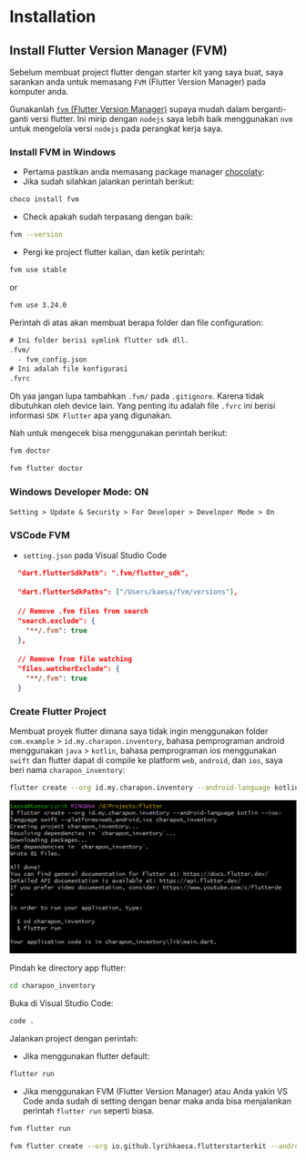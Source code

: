 # Installation

## Install Flutter Version Manager (FVM)

Sebelum membuat project flutter dengan starter kit yang saya buat, saya sarankan anda untuk memasang `FVM` (Flutter Version Manager) pada komputer anda.

Gunakanlah [`fvm` (Flutter Version Manager)](https://fvm.app/documentation/getting-started/installation) supaya mudah dalam berganti-ganti versi flutter. Ini mirip dengan `nodejs` saya lebih baik menggunakan `nvm` untuk mengelola versi `nodejs` pada perangkat kerja saya.

### Install FVM in Windows

- Pertama pastikan anda memasang package manager [chocolaty](https://chocolatey.org/install):
- Jika sudah silahkan jalankan perintah berikut:

```powershell
choco install fvm
```

- Check apakah sudah terpasang dengan baik:

```bash
fvm --version
```

- Pergi ke project flutter kalian, dan ketik perintah:

```bash
fvm use stable
```

or

```bash
fvm use 3.24.0
```

Perintah di atas akan membuat berapa folder dan file configuration:

```txt
# Ini folder berisi symlink flutter sdk dll.
.fvm/
  - fvm_config.json
# Ini adalah file konfigurasi
.fvrc
```

Oh yaa jangan lupa tambahkan `.fvm/` pada `.gitignore`. Karena tidak dibutuhkan oleh device lain. Yang penting itu adalah file `.fvrc` ini berisi informasi `SDK Flutter` apa yang digunakan.

Nah untuk mengecek bisa menggunakan perintah berikut:

```bash
fvm doctor
```

```bash
fvm flutter doctor
```

### Windows Developer Mode: ON

`Setting > Update & Security > For Developer > Developer Mode > On`

### VSCode FVM

- `setting.json` pada Visual Studio Code

```json
  "dart.flutterSdkPath": ".fvm/flutter_sdk",

  "dart.flutterSdkPaths": ["/Users/kaesa/fvm/versions"],

  // Remove .fvm files from search
  "search.exclude": {
    "**/.fvm": true
  },

  // Remove from file watching
  "files.watcherExclude": {
    "**/.fvm": true
  }
```

### Create Flutter Project

Membuat proyek flutter dimana saya tidak ingin menggunakan folder `com.example` > `id.my.charapon.inventory`, bahasa pemprograman android menggunakan `java` > `kotlin`, bahasa pemprograman ios menggunakan `swift` dan flutter dapat di compile ke platform `web`, `android`, dan `ios`, saya beri nama `charapon_inventory`:

```bash
flutter create --org id.my.charapon.inventory --android-language kotlin --ios-language swift --platforms=web,android,ios charapon_inventory
```

![Flutter Create](attachments/flutter-create.png)

Pindah ke directory app flutter:

```bash
cd charapon_inventory
```

Buka di Visual Studio Code:

```bash
code .
```

Jalankan project dengan perintah:

- Jika menggunakan flutter default:

```bash
flutter run
```

- Jika menggunakan FVM (Flutter Version Manager) atau Anda yakin VS Code anda sudah di setting dengan benar maka anda bisa menjalankan perintah `flutter run` seperti biasa.

```bash
fvm flutter run
```

```bash
fvm flutter create --org io.github.lyrihkaesa.flutterstarterkit --android-language kotlin --ios-language swift --platforms=web,android,ios flutter_starter_kit
```
